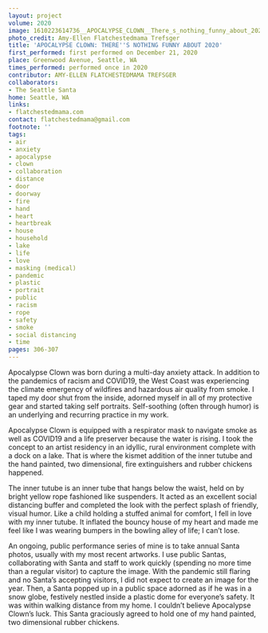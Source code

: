 ```yaml
---
layout: project
volume: 2020
image: 1610223614736__APOCALYPSE_CLOWN__There_s_nothing_funny_about_2020--Amy_Ellen_Flatchestedmama_Trefsger.png
photo_credit: Amy-Ellen Flatchestedmama Trefsger
title: 'APOCALYPSE CLOWN: THERE''S NOTHING FUNNY ABOUT 2020'
first_performed: first performed on December 21, 2020
place: Greenwood Avenue, Seattle, WA
times_performed: performed once in 2020
contributor: AMY-ELLEN FLATCHESTEDMAMA TREFSGER
collaborators:
- The Seattle Santa
home: Seattle, WA
links:
- flatchestedmama.com
contact: flatchestedmama@gmail.com
footnote: ''
tags:
- air
- anxiety
- apocalypse
- clown
- collaboration
- distance
- door
- doorway
- fire
- hand
- heart
- heartbreak
- house
- household
- lake
- life
- love
- masking (medical)
- pandemic
- plastic
- portrait
- public
- racism
- rope
- safety
- smoke
- social distancing
- time
pages: 306-307
---
```


Apocalypse Clown was born during a multi-day anxiety attack. In addition to the pandemics of racism and COVID19, the West Coast was experiencing the climate emergency of wildfires and hazardous air quality from smoke. I taped my door shut from the inside, adorned myself in all of my protective gear and started taking self portraits. Self-soothing (often through humor) is an underlying and recurring practice in my work.

Apocalypse Clown is equipped with a respirator mask to navigate smoke as well as COVID19 and a life preserver because the water is rising. I took the concept to an artist residency in an idyllic, rural environment complete with a dock on a lake. That is where the kismet addition of the inner tutube and the hand painted, two dimensional, fire extinguishers and rubber chickens happened. 

The inner tutube is an inner tube that hangs below the waist, held on by bright yellow rope fashioned like suspenders. It acted as an excellent social distancing buffer and completed the look with the perfect splash of friendly, visual humor. Like a child holding a stuffed animal for comfort, I fell in love with my inner tutube. It inflated the bouncy house of my heart and made me feel like I was wearing bumpers in the bowling alley of life; I can’t lose. 

An ongoing, public performance series of mine is to take annual Santa photos, usually with my most recent artworks. I use public Santas, collaborating with Santa and staff to work quickly (spending no more time than a regular visitor) to capture the image. With the pandemic still flaring and no Santa’s accepting visitors, I did not expect to create an image for the year. Then, a Santa popped up in a public space adorned as if he was in a snow globe, festively nestled inside a plastic dome for everyone’s safety. It was within walking distance from my home. I couldn’t believe Apocalypse Clown’s luck. This Santa graciously agreed to hold one of my hand painted, two dimensional rubber chickens.
